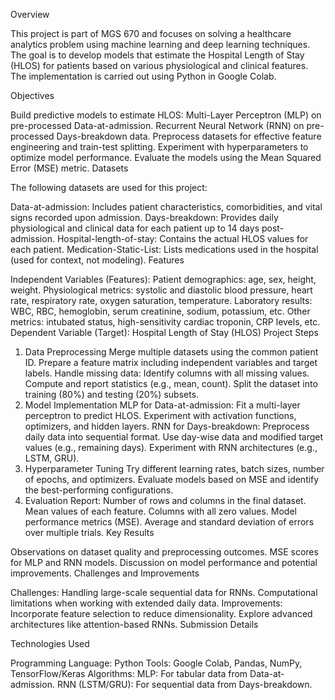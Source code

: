 Overview

This project is part of MGS 670 and focuses on solving a healthcare analytics problem using machine learning and deep learning techniques. The goal is to develop models that estimate the Hospital Length of Stay (HLOS) for patients based on various physiological and clinical features. The implementation is carried out using Python in Google Colab.

Objectives

Build predictive models to estimate HLOS:
Multi-Layer Perceptron (MLP) on pre-processed Data-at-admission.
Recurrent Neural Network (RNN) on pre-processed Days-breakdown data.
Preprocess datasets for effective feature engineering and train-test splitting.
Experiment with hyperparameters to optimize model performance.
Evaluate the models using the Mean Squared Error (MSE) metric.
Datasets

The following datasets are used for this project:

Data-at-admission: Includes patient characteristics, comorbidities, and vital signs recorded upon admission.
Days-breakdown: Provides daily physiological and clinical data for each patient up to 14 days post-admission.
Hospital-length-of-stay: Contains the actual HLOS values for each patient.
Medication-Static-List: Lists medications used in the hospital (used for context, not modeling).
Features

Independent Variables (Features):
Patient demographics: age, sex, height, weight.
Physiological metrics: systolic and diastolic blood pressure, heart rate, respiratory rate, oxygen saturation, temperature.
Laboratory results: WBC, RBC, hemoglobin, serum creatinine, sodium, potassium, etc.
Other metrics: intubated status, high-sensitivity cardiac troponin, CRP levels, etc.
Dependent Variable (Target):
Hospital Length of Stay (HLOS)
Project Steps

1. Data Preprocessing
Merge multiple datasets using the common patient ID.
Prepare a feature matrix including independent variables and target labels.
Handle missing data:
Identify columns with all missing values.
Compute and report statistics (e.g., mean, count).
Split the dataset into training (80%) and testing (20%) subsets.
2. Model Implementation
MLP for Data-at-admission:
Fit a multi-layer perceptron to predict HLOS.
Experiment with activation functions, optimizers, and hidden layers.
RNN for Days-breakdown:
Preprocess daily data into sequential format.
Use day-wise data and modified target values (e.g., remaining days).
Experiment with RNN architectures (e.g., LSTM, GRU).
3. Hyperparameter Tuning
Try different learning rates, batch sizes, number of epochs, and optimizers.
Evaluate models based on MSE and identify the best-performing configurations.
4. Evaluation
Report:
Number of rows and columns in the final dataset.
Mean values of each feature.
Columns with all zero values.
Model performance metrics (MSE).
Average and standard deviation of errors over multiple trials.
Key Results

Observations on dataset quality and preprocessing outcomes.
MSE scores for MLP and RNN models.
Discussion on model performance and potential improvements.
Challenges and Improvements

Challenges:
Handling large-scale sequential data for RNNs.
Computational limitations when working with extended daily data.
Improvements:
Incorporate feature selection to reduce dimensionality.
Explore advanced architectures like attention-based RNNs.
Submission Details


Technologies Used

Programming Language: Python
Tools: Google Colab, Pandas, NumPy, TensorFlow/Keras
Algorithms:
MLP: For tabular data from Data-at-admission.
RNN (LSTM/GRU): For sequential data from Days-breakdown.
